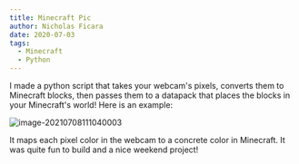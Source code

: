 ```yaml
---
title: Minecraft Pic
author: Nicholas Ficara
date: 2020-07-03
tags:
  - Minecraft
  - Python
---
```


I made a python script that takes your webcam's pixels, converts them to Minecraft blocks, then passes them to a datapack that places the blocks in your Minecraft's world! Here is an example:

![image-20210708111040003](../assets/image-20210708111040003-1625757041653.png)

It maps each pixel color in the webcam to a concrete color in Minecraft. It was quite fun to build and a nice weekend project!


